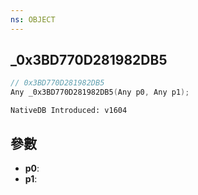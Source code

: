 ```yaml
---
ns: OBJECT
---
```

## _0x3BD770D281982DB5

```c
// 0x3BD770D281982DB5
Any _0x3BD770D281982DB5(Any p0, Any p1);
```

```
NativeDB Introduced: v1604
```

## 參數
* **p0**:
* **p1**:
